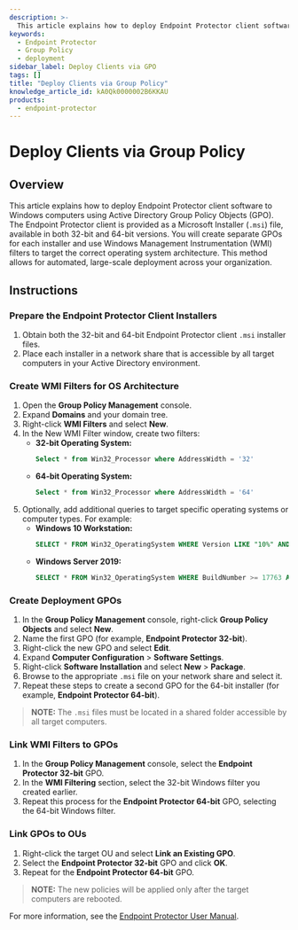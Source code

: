 ```yaml
---
description: >-
  This article explains how to deploy Endpoint Protector client software to Windows computers using Active Directory Group Policy Objects (GPO).
keywords:
  - Endpoint Protector
  - Group Policy
  - deployment
sidebar_label: Deploy Clients via GPO
tags: []
title: "Deploy Clients via Group Policy"
knowledge_article_id: kA0Qk0000002B6KKAU
products:
  - endpoint-protector
---
```


# Deploy Clients via Group Policy

## Overview

This article explains how to deploy Endpoint Protector client software to Windows computers using Active Directory Group Policy Objects (GPO). The Endpoint Protector client is provided as a Microsoft Installer (`.msi`) file, available in both 32-bit and 64-bit versions. You will create separate GPOs for each installer and use Windows Management Instrumentation (WMI) filters to target the correct operating system architecture. This method allows for automated, large-scale deployment across your organization.

## Instructions

### Prepare the Endpoint Protector Client Installers

1. Obtain both the 32-bit and 64-bit Endpoint Protector client `.msi` installer files.
2. Place each installer in a network share that is accessible by all target computers in your Active Directory environment.

### Create WMI Filters for OS Architecture

1. Open the **Group Policy Management** console.
2. Expand **Domains** and your domain tree.
3. Right-click **WMI Filters** and select **New**.
4. In the New WMI Filter window, create two filters:
   - **32-bit Operating System:**
     ```sql
     Select * from Win32_Processor where AddressWidth = '32'
     ```
   - **64-bit Operating System:** 
     ```sql
     Select * from Win32_Processor where AddressWidth = '64'
     ```
5. Optionally, add additional queries to target specific operating systems or computer types. For example:
   - **Windows 10 Workstation:** 
     ```sql
     SELECT * FROM Win32_OperatingSystem WHERE Version LIKE "10%" AND ProductType="1"
     ```
   - **Windows Server 2019:** 
     ```sql
     SELECT * FROM Win32_OperatingSystem WHERE BuildNumber >= 17763 AND (ProductType="3" OR ProductType="2")
     ```

### Create Deployment GPOs

1. In the **Group Policy Management** console, right-click **Group Policy Objects** and select **New**.
2. Name the first GPO (for example, **Endpoint Protector 32-bit**).
3. Right-click the new GPO and select **Edit**.
4. Expand **Computer Configuration** > **Software Settings**.
5. Right-click **Software Installation** and select **New** > **Package**.
6. Browse to the appropriate `.msi` file on your network share and select it.
7. Repeat these steps to create a second GPO for the 64-bit installer (for example, **Endpoint Protector 64-bit**).

> **NOTE:** The `.msi` files must be located in a shared folder accessible by all target computers.

### Link WMI Filters to GPOs

1. In the **Group Policy Management** console, select the **Endpoint Protector 32-bit** GPO.
2. In the **WMI Filtering** section, select the 32-bit Windows filter you created earlier.
3. Repeat this process for the **Endpoint Protector 64-bit** GPO, selecting the 64-bit Windows filter.

### Link GPOs to OUs

1. Right-click the target OU and select **Link an Existing GPO**.
2. Select the **Endpoint Protector 32-bit** GPO and click **OK**.
3. Repeat for the **Endpoint Protector 64-bit** GPO.

> **NOTE:** The new policies will be applied only after the target computers are rebooted.

For more information, see the [Endpoint Protector User Manual](https://docs.netwrix.com/docs/endpointprotector/5_9_4_2/admin/overview).